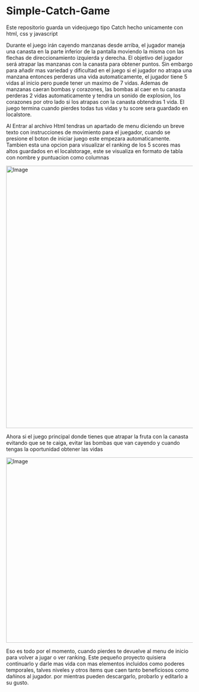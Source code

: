 # Simple-Catch-Game
Este repositorio guarda un videojuego tipo Catch hecho unicamente con html, css y javascript

Durante el juego irán cayendo manzanas desde arriba, el jugador maneja una canasta en la parte inferior de la pantalla moviendo la misma con las flechas de direccionamiento izquierda y derecha. 
El objetivo del jugador será atrapar las manzanas con la canasta para obtener puntos. Sin embargo para añadir mas variedad y dificultad en el juego si el jugador no atrapa una manzana entonces perderas una vida automaticamente, el jugador tiene 5 vidas al inicio pero puede tener un maximo de 7 vidas.
Ademas de manzanas caeran bombas y corazones, las bombas al caer en tu canasta perderas 2 vidas automaticamente y tendra un sonido de explosion, los corazones por otro lado si los atrapas con la canasta obtendras 1 vida.
El juego termina cuando pierdes todas tus vidas y tu score sera guardado en localstore.

Al Entrar al archivo Html tendras un apartado de menu diciendo un breve texto con instrucciones de movimiento para el juegador, cuando se presione el boton de iniciar juego este empezara automaticamente.
Tambien esta una opcion para visualizar el ranking de los 5 scores mas altos guardados en el localstorage, este se visualiza en formato de tabla con nombre y puntuacion como columnas

<img width="1703" height="708" alt="Image" src="https://github.com/user-attachments/assets/701ef718-8586-4251-b02c-700ce0d1db68" />

Ahora si el juego principal donde tienes que atrapar la fruta con la canasta evitando que se te caiga, evitar las bombas que van cayendo y cuando tengas la oportunidad obtener las vidas

<img width="600" height="500" alt="Image" src="https://github.com/user-attachments/assets/8dd5920a-e36c-4355-8e3a-6bda3cd73081" />


Eso es todo por el momento, cuando pierdes te devuelve al menu de inicio para volver a jugar o ver ranking. Este pequeño proyecto quisiera continuarlo y darle mas vida con mas elementos incluidos como poderes temporales, talves niveles y otros items que caen tanto beneficiosos como dañinos al jugador. por mientras pueden descargarlo, probarlo y editarlo a su gusto.
